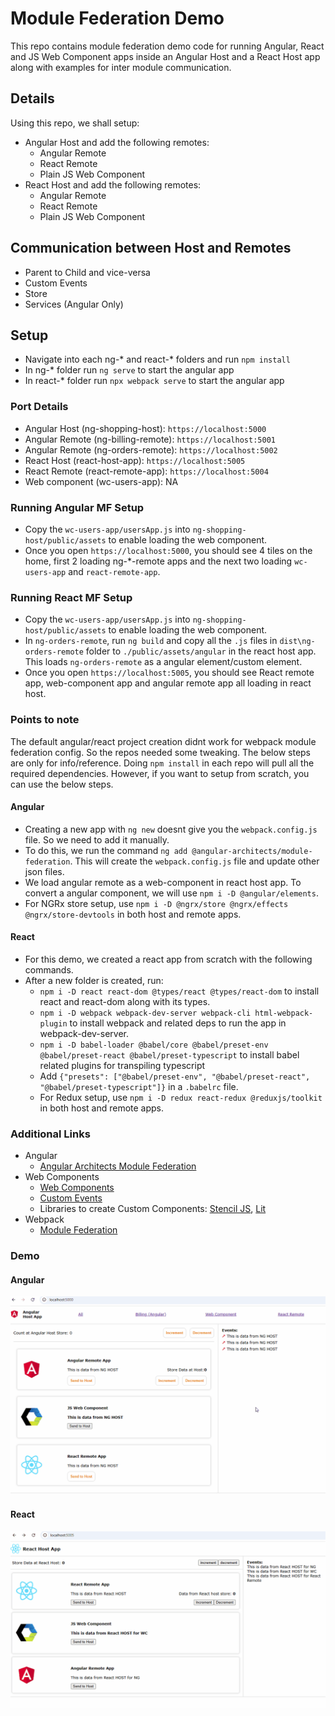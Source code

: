 # Module Federation Demo
This repo contains module federation demo code for running Angular, React and JS Web Component apps inside an Angular Host and a React Host app along with examples for inter module communication. 

## Details
Using this repo, we shall setup:
- Angular Host and add the following remotes:
    - Angular Remote
    - React Remote
    - Plain JS Web Component
- React Host and add the following remotes:
    - Angular Remote
    - React Remote
    - Plain JS Web Component

## Communication between Host and Remotes
- Parent to Child and vice-versa
- Custom Events
- Store
- Services (Angular Only)

## Setup
- Navigate into each ng-* and react-* folders and run `npm install`
- In ng-* folder run `ng serve` to start the angular app
- In react-* folder run `npx webpack serve` to start the angular app

### Port Details
- Angular Host (ng-shopping-host): `https://localhost:5000`
- Angular Remote (ng-billing-remote): `https://localhost:5001`
- Angular Remote (ng-orders-remote): `https://localhost:5002`
- React Host (react-host-app): `https://localhost:5005`
- React Remote (react-remote-app): `https://localhost:5004`
- Web component (wc-users-app): NA

### Running Angular MF Setup
- Copy the `wc-users-app/usersApp.js` into `ng-shopping-host/public/assets` to enable loading the web component.
- Once you open `https://localhost:5000`, you should see 4 tiles on the home, first 2 loading ng-*-remote apps and the next two loading `wc-users-app` and `react-remote-app`.

### Running React MF Setup
- Copy the `wc-users-app/usersApp.js` into `ng-shopping-host/public/assets` to enable loading the web component.
- In `ng-orders-remote`, run `ng build` and copy all the `.js` files in `dist\ng-orders-remote` folder to `./public/assets/angular` in the react host app. This loads `ng-orders-remote` as a angular element/custom element.
- Once you open `https://localhost:5005`, you should see React remote app, web-component app and angular remote app all loading in react host.

### Points to note
The default angular/react project creation didnt work for webpack module federation config. So the repos needed some tweaking. The below steps are only for info/reference. Doing `npm install` in each repo will pull all the required dependencies. However, if you want to setup from scratch, you can use the below steps.

#### Angular
- Creating a new app with `ng new` doesnt give you the `webpack.config.js` file. So we need to add it manually.
- To do this, we run the command `ng add @angular-architects/module-federation`. This will create the `webpack.config.js` file and update other json files.
- We load angular remote as a web-component in react host app. To convert a angular component, we will use `npm i -D @angular/elements`.
- For NGRx store setup, use `npm i -D @ngrx/store @ngrx/effects @ngrx/store-devtools` in both host and remote apps.

#### React
- For this demo, we created a react app from scratch with the following commands.
- After a new folder is created, run:
    - `npm i -D react react-dom @types/react @types/react-dom` to install react and react-dom along with its types.
    - `npm i -D webpack webpack-dev-server webpack-cli html-webpack-plugin` to install webpack and related deps to run the app in webpack-dev-server.
    - `npm i -D babel-loader @babel/core @babel/preset-env @babel/preset-react @babel/preset-typescript` to install babel related plugins for transpiling typescript
    - Add `{"presets": ["@babel/preset-env", "@babel/preset-react", "@babel/preset-typescript"]}` in a `.babelrc` file.
    - For Redux setup, use `npm i -D redux react-redux @reduxjs/toolkit` in both host and remote apps.

### Additional Links
- Angular
    - [Angular Architects Module Federation](https://www.angulararchitects.io/en/)
- Web Components
    - [Web Components](https://developer.mozilla.org/en-US/docs/Web/API/Web_components)
    - [Custom Events](https://developer.mozilla.org/en-US/docs/Web/API/CustomEvent/CustomEvent)
    - Libraries to create Custom Components: [Stencil JS](https://stenciljs.com/), [Lit](https://lit.dev/docs/v1/lit-html/introduction/)
- Webpack
    - [Module Federation](https://webpack.js.org/concepts/module-federation/#root)

### Demo

#### Angular
![Angular demo GIF](./demos/angular-demo.gif)
#### React
![Angular demo GIF](./demos/react-demo.gif)


